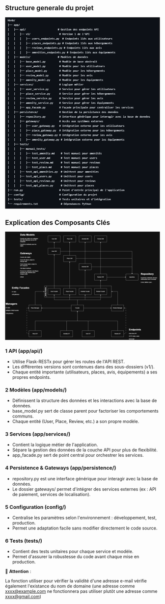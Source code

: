 ## Structure generale du projet

![Architecture](./Architecture.png)


##  Explication des Composants Clés

![LayeredFacade](./LayeredFacade.jpg)


### 1 API (app/api/)

- Utilise Flask-RESTx pour gérer les routes de l'API REST.
- Les différentes versions sont contenues dans des sous-dossiers (v1/).
- Chaque entité importante (utilisateurs, places, avis, équipements) a ses propres endpoints.

### 2 Modèles (app/models/)

- Définissent la structure des données et les interactions avec la base de données.
- base_model.py sert de classe parent pour factoriser les comportements communs.
- Chaque entité (User, Place, Review, etc.) a son propre modèle.

### 3 Services (app/services/)

- Contient la logique métier de l'application.
- Sépare la gestion des données de la couche API pour plus de flexibilité.
- app_facade.py sert de point central pour orchestrer les services.

### 4 Persistence & Gateways (app/persistence/)

- repository.py est une interface générique pour interagir avec la base de données.
- Le dossier gateways/ permet d'intégrer des services externes (ex : API de paiement, services de localisation).

### 5 Configuration (config/)

- Centralise les paramètres selon l'environnement : développement, test, production.
- Permet une adaptation facile sans modifier directement le code source.

### 6 Tests (tests/)

- Contient des tests unitaires pour chaque service et modèle.
- Permet d'assurer la robustesse du code avant chaque mise en production.

🛑 **Attention** : 

La fonction utiliser pour vérifier la validité d'une adresse e-mail vérifie également l'existance du nom de domaine
(une adresse comme xxxx@example.com ne fonctionnera pas utiliser plutôt une adresse comme xxxx@gmail.com)
